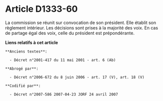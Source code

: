# Article D1333-60

La commission se réunit sur convocation de son président. Elle établit son règlement intérieur. Les décisions sont prises à
la majorité des voix. En cas de partage égal des voix, celle du président est prépondérante.

**Liens relatifs à cet article**

	**Anciens textes**:

	  - Décret n°2001-417 du 11 mai 2001 - art. 6 (Ab)

	**Abrogé par**:

	  - Décret n°2006-672 du 8 juin 2006 - art. 17 (V), art. 18 (V)

	**Codifié par**:

	  - Décret n°2007-586 2007-04-23 JORF 24 avril 2007

